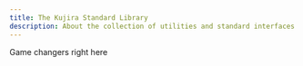 ```yaml
---
title: The Kujira Standard Library
description: About the collection of utilities and standard interfaces provided by the kujira-std.
---
```


Game changers right here